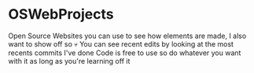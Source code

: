 # OSWebProjects
Open Source Websites you can use to see how elements are made, I also want to show off so 💀
You can see recent edits by looking at the most recents commits I've done
Code is free to use so do whatever you want with it as long as you're learning off it 
